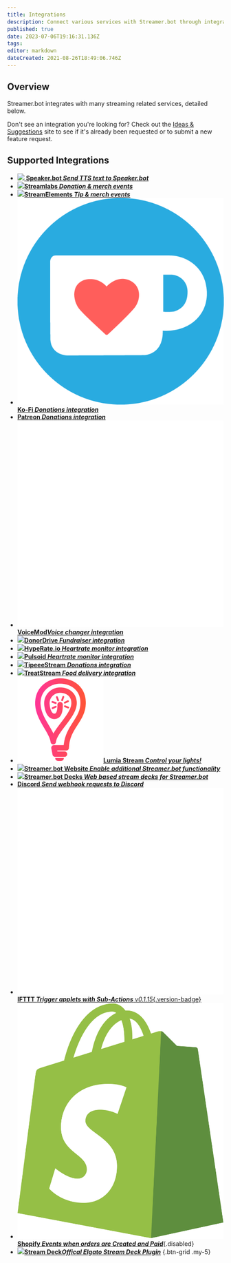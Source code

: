 ```yaml
---
title: Integrations
description: Connect various services with Streamer.bot through integrations
published: true
date: 2023-07-06T19:16:31.136Z
tags: 
editor: markdown
dateCreated: 2021-08-26T18:49:06.746Z
---
```


## Overview
Streamer.bot integrates with many streaming related services, detailed below.

Don't see an integration you're looking for? Check out the [Ideas &amp; Suggestions](https://ideas.streamer.bot) site to see if it's already been requested or to submit a new feature request.

## Supported Integrations
- [<img src="https://streamer.bot/twitchspeaker/logo.svg"> **Speaker.bot *Send TTS text to Speaker.bot***](/TwitchSpeaker)
- [<img src="https://streamer.bot/img/integrations/streamlabs.png"/>**Streamlabs *Donation &amp; merch events***](/Integrations/Streamlabs)
- [<img src="https://streamer.bot/img/integrations/streamelements.png"/>**StreamElements *Tip &amp; merch events***](/Integrations/StreamElements)
- [<img src="/ko-fi_icon_rgb_rounded.png"/>**Ko-Fi *Donations integration***](/Integrations/Ko-Fi)
- [<i class="mdi mdi-patreon text--patreon"></i> **Patreon *Donations integration***](/Integrations/Patreon)
- [<img src="/logos/voicemod.png"/>**VoiceMod*Voice changer integration***](/Integrations/VoiceMod)
- [<img src="/donordrive.webp"/>**DonorDrive *Fundraiser integration***](/Integrations/DonorDrive)
- [<img src="https://streamer.bot/img/integrations/hyperate.png"/>**HypeRate.io *Heartrate monitor integration***](/Integrations/HypeRate-io)
- [<img src="https://streamer.bot/img/integrations/pulsoid.png"/>**Pulsoid *Heartrate monitor integration***](/Integrations/Pulsoid)
- [<img src="https://streamer.bot/img/integrations/tipeestream.png"/>**TipeeeStream *Donations integration***](/Integrations/TipeeeStream)
- [<img src="https://streamer.bot/img/integrations/treatstream.png"/>**TreatStream *Food delivery integration***](/Integrations/TreatStream)
- [<img src="/logos/lumia_stream.png"/>**Lumia Stream *Control your lights!***](/Integrations/Lumia-Stream)
- [<img src="https://streamer.bot/logo.png"/>**Streamer.bot Website *Enable additional Streamer.bot functionality***](/Integrations/Streamer-bot)
- [<img src="https://streamer.bot/logo.svg"/>**Streamer.bot Decks *Web based stream decks for Streamer.bot***](/Extended-Features/HTML-Decks)
- [<i class="mdi mdi-discord text--discord"></i>**Discord *Send webhook requests to Discord***](/Integrations/Discord)
- [<img src="/logos/ifttt.png"/>**IFTTT *Trigger applets with Sub-Actions*** *v0.1.15*{.version-badge}](/Integrations/IFTTT)
- [<img src="/logos/shopify.svg"/>**Shopify *Events when orders are Created and Paid***](/Integrations/Shopify){.disabled}
- [<img src="https://api.iconify.design/simple-icons:elgato.svg?color=%23ffffff"/>**Stream Deck*Offical Elgato Stream Deck Plugin***](https://streamdeck.streamer.bot)
{.btn-grid .my-5}